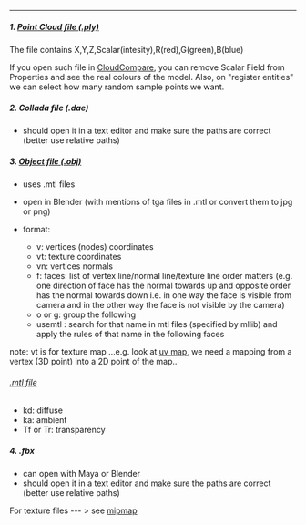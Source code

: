 ---
##### 1. [Point Cloud file (.ply)](http://paulbourke.net/dataformats/ply/)

The file contains X,Y,Z,Scalar(intesity),R(red),G(green),B(blue)

If you open such file in [CloudCompare](ComputerVisionTools.md/#1.CloudCompare), you can remove Scalar Field from Properties and see the real colours of the model. Also, on "register entities" we can select how many random sample points we want.

##### 2. Collada file (.dae)

 - should open it in a text editor and make sure the paths are correct (better use relative paths)

##### 3. [Object file (.obj)](http://paulbourke.net/dataformats/obj/)

 - uses .mtl files
 
 - open in Blender (with mentions of tga files in .mtl or convert them to jpg or png)
 
 - format:
    - v: vertices (nodes) coordinates
    - vt: texture coordinates
    - vn: vertices normals
    - f: faces: 
        list of vertex line/normal line/texture line
        order matters (e.g. one direction of face has the normal towards up and opposite order has the normal towards down i.e. in one way the face is visible from camera and in the other way the face is not visible by the camera)
    - o or g: group the following
    - usemtl <name>: search for that name in mtl files (specified by mllib) and apply the rules of that name in the following faces
    

note:
vt is for texture map ...e.g. look at [uv map](https://medium.com/@sdixon3/uv-mapping-texturing-and-shaders-rigging-and-animation-be9b4ddf0d48), we need a mapping from a vertex (3D point) into a 2D point of the map..
    

###### [.mtl file](http://paulbourke.net/dataformats/mtl/)

- kd: diffuse
- ka: ambient
- Tf or Tr: transparency
 

##### 4. .fbx

 - can open with Maya or Blender
 - should open it in a text editor and make sure the paths are correct (better use relative paths)



For texture files --- > see [mipmap](https://www.imaginationtech.com/blog/why-you-really-should-be-using-mipmapping-in-your-graphics-applications/)
